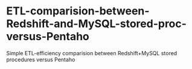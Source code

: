 # ETL-comparision-between-Redshift-and-MySQL-stored-proc-versus-Pentaho
Simple ETL-efficiency comparision  between Redshift+MySQL stored procedures versus Pentaho
